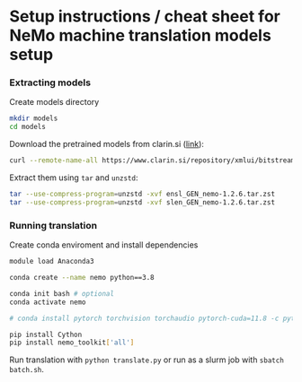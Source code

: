 # Setup instructions / cheat sheet for NeMo machine translation models setup

### Extracting models
Create models directory
```bash
mkdir models
cd models
```

Download the pretrained models from clarin.si ([link](https://www.clarin.si/repository/xmlui/handle/11356/1736)):
```bash
curl --remote-name-all https://www.clarin.si/repository/xmlui/bitstream/handle/11356/1736{/slen_GEN_nemo-1.2.6.tar.zst,/ensl_GEN_nemo-1.2.6.tar.zst}
```

Extract them using `tar` and `unzstd`:
```bash
tar --use-compress-program=unzstd -xvf ensl_GEN_nemo-1.2.6.tar.zst
tar --use-compress-program=unzstd -xvf slen_GEN_nemo-1.2.6.tar.zst
```

### Running translation

Create conda enviroment and install dependencies 
```bash
module load Anaconda3

conda create --name nemo python==3.8

conda init bash # optional
conda activate nemo

# conda install pytorch torchvision torchaudio pytorch-cuda=11.8 -c pytorch -c nvidia

pip install Cython
pip install nemo_toolkit['all']
```

Run translation with `python translate.py` or run as a slurm job with `sbatch batch.sh`.